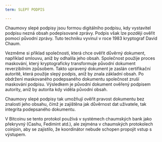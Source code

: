 ```yaml
---
term: SLEPÝ PODPIS

---
```

Chaumovy slepé podpisy jsou formou digitálního podpisu, kdy vystavitel podpisu nezná obsah podepisované zprávy. Podpis však lze později ověřit pomocí původní zprávy. Tuto techniku vyvinul v roce 1983 kryptograf David Chaum.

Vezměme si příklad společnosti, která chce ověřit důvěrný dokument, například smlouvu, aniž by odhalila jeho obsah. Společnost použije proces maskování, který kryptograficky transformuje původní dokument reverzibilním způsobem. Takto upravený dokument je zaslán certifikační autoritě, která použije slepý podpis, aniž by znala základní obsah. Po obdržení maskovaného podepsaného dokumentu společnost zruší maskování podpisu. Výsledkem je původní dokument ověřený podpisem autority, aniž by autorita kdy viděla původní obsah.

Chaumovy slepé podpisy tak umožňují ověřit pravost dokumentu bez znalosti jeho obsahu, čímž je zajištěna jak důvěrnost dat uživatele, tak integrita podepsaného dokumentu.

V Bitcoinu se tento protokol používá v systémech chaumských bank jako překryvný (Cashu, Fedimint atd.), ale zejména v chaumských protokolech coinjoin, aby se zajistilo, že koordinátor nebude schopen propojit vstup s výstupem.